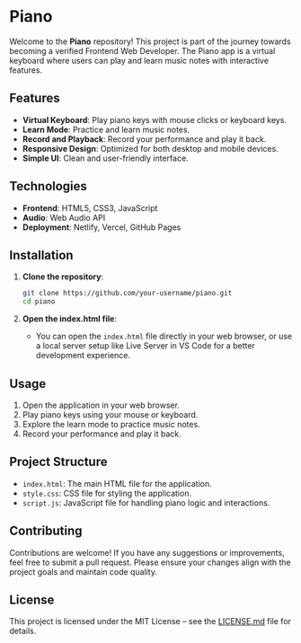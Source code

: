 # Piano

Welcome to the **Piano** repository! This project is part of the journey towards becoming a verified Frontend Web Developer. The Piano app is a virtual keyboard where users can play and learn music notes with interactive features.

## Features

- **Virtual Keyboard**: Play piano keys with mouse clicks or keyboard keys.
- **Learn Mode**: Practice and learn music notes.
- **Record and Playback**: Record your performance and play it back.
- **Responsive Design**: Optimized for both desktop and mobile devices.
- **Simple UI**: Clean and user-friendly interface.

## Technologies

- **Frontend**: HTML5, CSS3, JavaScript
- **Audio**: Web Audio API
- **Deployment**: Netlify, Vercel, GitHub Pages

## Installation

1. **Clone the repository**:
   ```bash
   git clone https://github.com/your-username/piano.git
   cd piano
   ```

2. **Open the index.html file**:
   - You can open the `index.html` file directly in your web browser, or use a local server setup like Live Server in VS Code for a better development experience.

## Usage

1. Open the application in your web browser.
2. Play piano keys using your mouse or keyboard.
3. Explore the learn mode to practice music notes.
4. Record your performance and play it back.

## Project Structure

- `index.html`: The main HTML file for the application.
- `style.css`: CSS file for styling the application.
- `script.js`: JavaScript file for handling piano logic and interactions.

## Contributing

Contributions are welcome! If you have any suggestions or improvements, feel free to submit a pull request. Please ensure your changes align with the project goals and maintain code quality.

## License

This project is licensed under the MIT License – see the [LICENSE.md](LICENSE.md) file for details.

